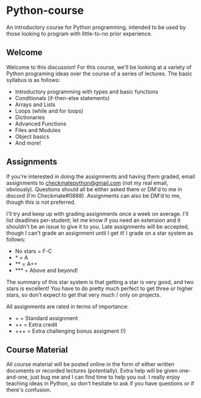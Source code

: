 # Python-course
An introductory course for Python programming, intended to be used by those looking to program with little-to-no prior experience.

## Welcome

Welcome to this discussion!  For this course, we'll be looking at a variety of Python programing ideas over the course of a series of lectures.  The basic syllabus is as follows:

* Introductory programming with types and basic functions
* Conditionals (if-then-else statements)
* Arrays and Lists
* Loops (while and for loops)
* Dictionaries
* Advanced Functions
* Files and Modules
* Object basics
* And more!

## Assignments

If you're interested in doing the assignments and having them graded, email assignments to checkmatepython@gmail.com (not my real email, obviously).  Questions should all be either asked there or DM'd to me in discord (I'm Checkmate#0888).  Assignments can also be DM'd to me, though this is not preferred.

I'll try and keep up with grading assignments once a week on average.  I'll list deadlines per-student; let me know if you need an extension and it shouldn't be an issue to give it to you.  Late assignments will be accepted, though I can't grade an assignment until I get it!  I grade on a star system as follows:

* No stars = F-C
* \*      = A
* \*\*    = A++
* \*\*\*  = Above and beyond!

The summary of this star system is that getting a star is very good, and two stars is excellent!  You have to do pretty much perfect to get three or higher stars, so don't expect to get that very much / only on projects.

All assignments are rated in terms of importance:

* \+  = Standard assignment
* ++  = Extra credit
* +++ = Extra challenging bonus assigment (!)

## Course Material

All course material will be posted online in the form of either written documents or recorded lectures (potentially).  Extra help will be given one-and-one, just bug me and I can find time to help you out.  I really enjoy teaching ideas in Python, so don't hesitate to ask if you have questions or if there's confusion.
